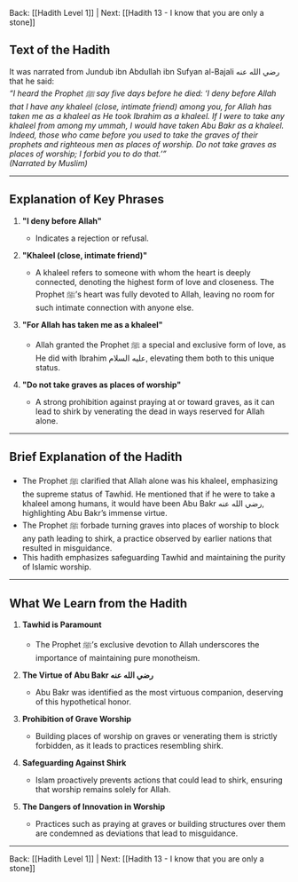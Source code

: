 Back: [[Hadith Level 1]] | Next: [[Hadith 13 - I know that you are only a stone]]

## Text of the Hadith

It was narrated from Jundub ibn Abdullah ibn Sufyan al-Bajali رضي الله عنه that he said:  
_“I heard the Prophet ﷺ say five days before he died: ‘I deny before Allah that I have any khaleel (close, intimate friend) among you, for Allah has taken me as a khaleel as He took Ibrahim as a khaleel. If I were to take any khaleel from among my ummah, I would have taken Abu Bakr as a khaleel. Indeed, those who came before you used to take the graves of their prophets and righteous men as places of worship. Do not take graves as places of worship; I forbid you to do that.’”_  
_(Narrated by Muslim)_

---

## Explanation of Key Phrases

1. **"I deny before Allah"**
    
    - Indicates a rejection or refusal.
2. **"Khaleel (close, intimate friend)"**
    
    - A khaleel refers to someone with whom the heart is deeply connected, denoting the highest form of love and closeness. The Prophet ﷺ’s heart was fully devoted to Allah, leaving no room for such intimate connection with anyone else.
3. **"For Allah has taken me as a khaleel"**
    
    - Allah granted the Prophet ﷺ a special and exclusive form of love, as He did with Ibrahim عليه السلام, elevating them both to this unique status.
4. **"Do not take graves as places of worship"**
    
    - A strong prohibition against praying at or toward graves, as it can lead to shirk by venerating the dead in ways reserved for Allah alone.

---

## Brief Explanation of the Hadith

- The Prophet ﷺ clarified that Allah alone was his khaleel, emphasizing the supreme status of Tawhid. He mentioned that if he were to take a khaleel among humans, it would have been Abu Bakr رضي الله عنه, highlighting Abu Bakr’s immense virtue.
- The Prophet ﷺ forbade turning graves into places of worship to block any path leading to shirk, a practice observed by earlier nations that resulted in misguidance.
- This hadith emphasizes safeguarding Tawhid and maintaining the purity of Islamic worship.

---

## What We Learn from the Hadith

1. **Tawhid is Paramount**
    
    - The Prophet ﷺ’s exclusive devotion to Allah underscores the importance of maintaining pure monotheism.
2. **The Virtue of Abu Bakr رضي الله عنه**
    
    - Abu Bakr was identified as the most virtuous companion, deserving of this hypothetical honor.
3. **Prohibition of Grave Worship**
    
    - Building places of worship on graves or venerating them is strictly forbidden, as it leads to practices resembling shirk.
4. **Safeguarding Against Shirk**
    
    - Islam proactively prevents actions that could lead to shirk, ensuring that worship remains solely for Allah.
5. **The Dangers of Innovation in Worship**
    
    - Practices such as praying at graves or building structures over them are condemned as deviations that lead to misguidance.

---
Back: [[Hadith Level 1]] | Next: [[Hadith 13 - I know that you are only a stone]]